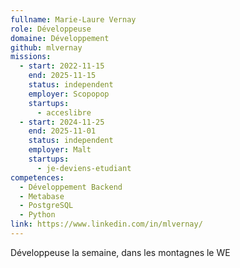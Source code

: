 ```yaml
---
fullname: Marie-Laure Vernay
role: Développeuse
domaine: Développement
github: mlvernay
missions:
  - start: 2022-11-15
    end: 2025-11-15
    status: independent
    employer: Scopopop
    startups:
      - acceslibre
  - start: 2024-11-25
    end: 2025-11-01
    status: independent
    employer: Malt
    startups:
      - je-deviens-etudiant
competences:
  - Développement Backend
  - Metabase
  - PostgreSQL
  - Python
link: https://www.linkedin.com/in/mlvernay/
---
```

Développeuse la semaine, dans les montagnes le WE